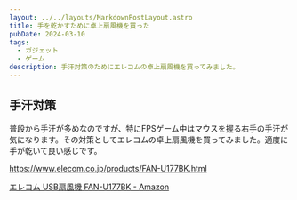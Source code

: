 ```yaml
---
layout: ../../layouts/MarkdownPostLayout.astro
title: 手を乾かすために卓上扇風機を買った
pubDate: 2024-03-10
tags:
  - ガジェット
  - ゲーム
description: 手汗対策のためにエレコムの卓上扇風機を買ってみました。
---
```


## 手汗対策

普段から手汗が多めなのですが、特にFPSゲーム中はマウスを握る右手の手汗が気になります。その対策としてエレコムの卓上扇風機を買ってみました。適度に手が乾いて良い感じです。

https://www.elecom.co.jp/products/FAN-U177BK.html

[エレコム USB扇風機 FAN-U177BK - Amazon](https://amzn.to/3TIb5H3)

